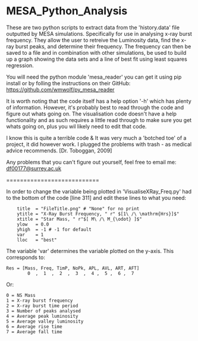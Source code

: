 # MESA_Python_Analysis
These are two python scripts to extract data from the 'history.data' file outputted by MESA simulations. Specifically for use in analysing x-ray burst frequency. They allow the user to retreive the Luminosity data, find the x-ray burst peaks, and determine their frequency. The frequency can then be saved to a file and in combination with other simulations, be used to build up a graph showing the data sets and a line of best fit using least squares regression.

You will need the python module 'mesa_reader' you can get it using pip install or by folling the instructions on their GitHub:
https://github.com/wmwolf/py_mesa_reader

It is worth noting that the code itself has a help option '-h' which has plenty of information. However, it's probably best to read through the code and figure out whats going on. The visualisation code doesn't have a help functionality and as such requires a little read through to make sure you get whats going on, plus you wil likely need to edit that code.

I know this is quite a terrible code & It was very much a 'botched toe' of a project, it did however work. I plugged the problems with trash - as medical advice recommends. [Dr. Toboggan, 2009]

Any problems that you can't figure out yourself, feel free to email me: df00177@surrey.ac.uk

===========================

In order to change the variable being plotted in 'VisualiseXRay_Freq.py' had to the bottom of the code [line 311] and edit these lines to what you need:

		title  = "FileTitle.png" # "None" for no print
		ytitle = "X-Ray Burst Frequency, " r" $[1\ /\ \mathrm{Hrs}]$"
		xtitle = "Star Mass, " r"$[ M\ /\ M_{\odot} ]$"
		ylow   = 0.0
		yhigh  = -1 # -1 for default
		var    = 1
		lloc   = "best"

The variable 'var' determines the variable plotted on the y-axis. This corresponds to:

	Res = [Mass, Freq, TimP, NoPk, APL, AVL, ART, AFT]
	        0  ,  1  ,  2  ,  3  ,  4 ,  5 ,  6 ,  7 
  
Or:

	0 = NS Mass
	1 = X-ray burst frequency
	2 = X-ray burst time period
	3 = Number of peaks analysed
	4 = Average peak luminosity
	5 = Average valley luminosity
	6 = Average rise time
	7 = Average fall time
  
